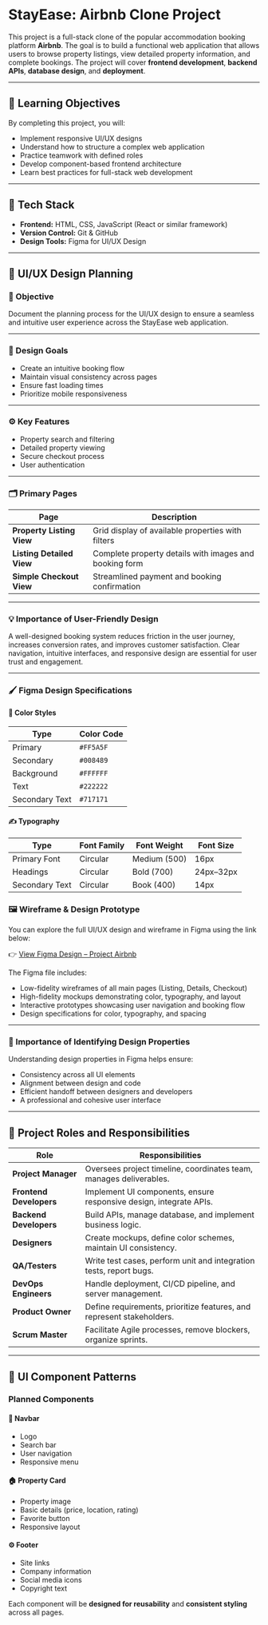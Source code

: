 # StayEase: Airbnb Clone Project

This project is a full-stack clone of the popular accommodation booking platform **Airbnb**. The goal is to build a functional web application that allows users to browse property listings, view detailed property information, and complete bookings. The project will cover **frontend development**, **backend APIs**, **database design**, and **deployment**.

---

## 🎯 Learning Objectives

By completing this project, you will:

- Implement responsive UI/UX designs
- Understand how to structure a complex web application
- Practice teamwork with defined roles
- Develop component-based frontend architecture
- Learn best practices for full-stack web development

---

## 🧰 Tech Stack

- **Frontend:** HTML, CSS, JavaScript (React or similar framework)  
- **Version Control:** Git & GitHub  
- **Design Tools:** Figma for UI/UX Design


---

## 🎨 UI/UX Design Planning

### 🧭 Objective
Document the planning process for the UI/UX design to ensure a seamless and intuitive user experience across the StayEase web application.

---

### 🎯 Design Goals
- Create an intuitive booking flow  
- Maintain visual consistency across pages  
- Ensure fast loading times  
- Prioritize mobile responsiveness  

---

### ⚙️ Key Features
- Property search and filtering  
- Detailed property viewing  
- Secure checkout process  
- User authentication  

---

### 🗂️ Primary Pages

| **Page** | **Description** |
|-----------|------------------|
| **Property Listing View** | Grid display of available properties with filters |
| **Listing Detailed View** | Complete property details with images and booking form |
| **Simple Checkout View** | Streamlined payment and booking confirmation |

---

### 💡 Importance of User-Friendly Design
A well-designed booking system reduces friction in the user journey, increases conversion rates, and improves customer satisfaction. Clear navigation, intuitive interfaces, and responsive design are essential for user trust and engagement.



---

### 🖌️ Figma Design Specifications

#### 🎨 Color Styles
| **Type** | **Color Code** |
|-----------|----------------|
| Primary | `#FF5A5F` |
| Secondary | `#008489` |
| Background | `#FFFFFF` |
| Text | `#222222` |
| Secondary Text | `#717171` |

#### ✍️ Typography
| **Type** | **Font Family** | **Font Weight** | **Font Size** |
|-----------|-----------------|------------------|----------------|
| Primary Font | Circular | Medium (500) | 16px |
| Headings | Circular | Bold (700) | 24px–32px |
| Secondary Text | Circular | Book (400) | 14px |

### 🖼️ Wireframe & Design Prototype

You can explore the full UI/UX design and wireframe in Figma using the link below:  

👉 [View Figma Design – Project Airbnb](https://www.figma.com/design/E2BRqdPcKkrnX6hLGPto8Z/Project-Airbnb?node-id=1-4&p=f&t=vuWKzS1Zg0f4z5XK-0)

The Figma file includes:
- Low-fidelity wireframes of all main pages (Listing, Details, Checkout)
- High-fidelity mockups demonstrating color, typography, and layout
- Interactive prototypes showcasing user navigation and booking flow
- Design specifications for color, typography, and spacing


---

### 📘 Importance of Identifying Design Properties
Understanding design properties in Figma helps ensure:
- Consistency across all UI elements  
- Alignment between design and code  
- Efficient handoff between designers and developers  
- A professional and cohesive user interface  


---

## 👥 Project Roles and Responsibilities

| **Role** | **Responsibilities** |
|-----------|-----------------------|
| **Project Manager** | Oversees project timeline, coordinates team, manages deliverables. |
| **Frontend Developers** | Implement UI components, ensure responsive design, integrate APIs. |
| **Backend Developers** | Build APIs, manage database, and implement business logic. |
| **Designers** | Create mockups, define color schemes, maintain UI consistency. |
| **QA/Testers** | Write test cases, perform unit and integration tests, report bugs. |
| **DevOps Engineers** | Handle deployment, CI/CD pipeline, and server management. |
| **Product Owner** | Define requirements, prioritize features, and represent stakeholders. |
| **Scrum Master** | Facilitate Agile processes, remove blockers, organize sprints. |


---

## 🧩 UI Component Patterns

### Planned Components

#### 🧭 Navbar
- Logo  
- Search bar  
- User navigation  
- Responsive menu

#### 🏠 Property Card
- Property image  
- Basic details (price, location, rating)  
- Favorite button  
- Responsive layout  

#### ⚙️ Footer
- Site links  
- Company information  
- Social media icons  
- Copyright text  

Each component will be **designed for reusability** and **consistent styling** across all pages.








